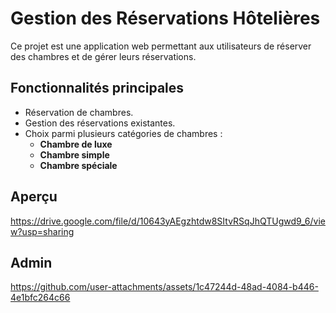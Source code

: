 # Gestion des Réservations Hôtelières

Ce projet est une application web permettant aux utilisateurs de réserver des chambres et de gérer leurs réservations.  

## Fonctionnalités principales

- Réservation de chambres.
- Gestion des réservations existantes.
- Choix parmi plusieurs catégories de chambres :
  - **Chambre de luxe**
  - **Chambre simple**
  - **Chambre spéciale**

## Aperçu
https://drive.google.com/file/d/10643yAEgzhtdw8SItvRSqJhQTUgwd9_6/view?usp=sharing


## Admin 
https://github.com/user-attachments/assets/1c47244d-48ad-4084-b446-4e1bfc264c66
